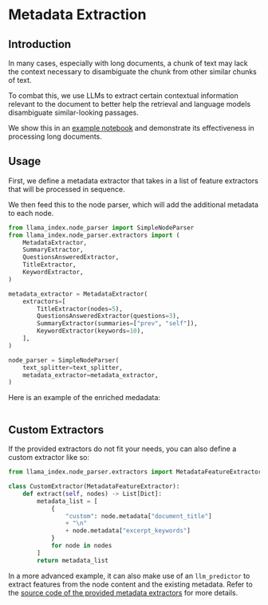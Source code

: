 # Metadata Extraction


## Introduction
In many cases, especially with long documents, a chunk of text may lack the context necessary to disambiguate the chunk from other similar chunks of text. 

To combat this, we use LLMs to extract certain contextual information relevant to the document to better help the retrieval and language models disambiguate similar-looking passages.

We show this in an [example notebook](https://github.com/jerryjliu/llama_index/blob/main/examples/metadata_extraction/MetadataExtractionSEC.ipynb) and demonstrate its effectiveness in processing long documents.

## Usage

First, we define a metadata extractor that takes in a list of feature extractors that will be processed in sequence.

We then feed this to the node parser, which will add the additional metadata to each node.
```python
from llama_index.node_parser import SimpleNodeParser
from llama_index.node_parser.extractors import (
    MetadataExtractor,
    SummaryExtractor,
    QuestionsAnsweredExtractor,
    TitleExtractor,
    KeywordExtractor,
)

metadata_extractor = MetadataExtractor(
    extractors=[
        TitleExtractor(nodes=5),
        QuestionsAnsweredExtractor(questions=3),
        SummaryExtractor(summaries=["prev", "self"]),
        KeywordExtractor(keywords=10),
    ],
)

node_parser = SimpleNodeParser(
    text_splitter=text_splitter,
    metadata_extractor=metadata_extractor,
)
```

Here is an example of the enriched medadata:

```
```

## Custom Extractors

If the provided extractors do not fit your needs, you can also define a custom extractor like so:
```python
from llama_index.node_parser.extractors import MetadataFeatureExtractor

class CustomExtractor(MetadataFeatureExtractor):
    def extract(self, nodes) -> List[Dict]:
        metadata_list = [
            {
                "custom": node.metadata["document_title"]
                + "\n"
                + node.metadata["excerpt_keywords"]
            }
            for node in nodes
        ]
        return metadata_list
```

In a more advanced example, it can also make use of an `llm_predictor` to extract features from the node content and the existing metadata. Refer to the [source code of the provided metadata extractors](https://github.com/jerryjliu/llama_index/blob/main/llama_index/node_parser/extractors/metadata_extractors.py) for more details.